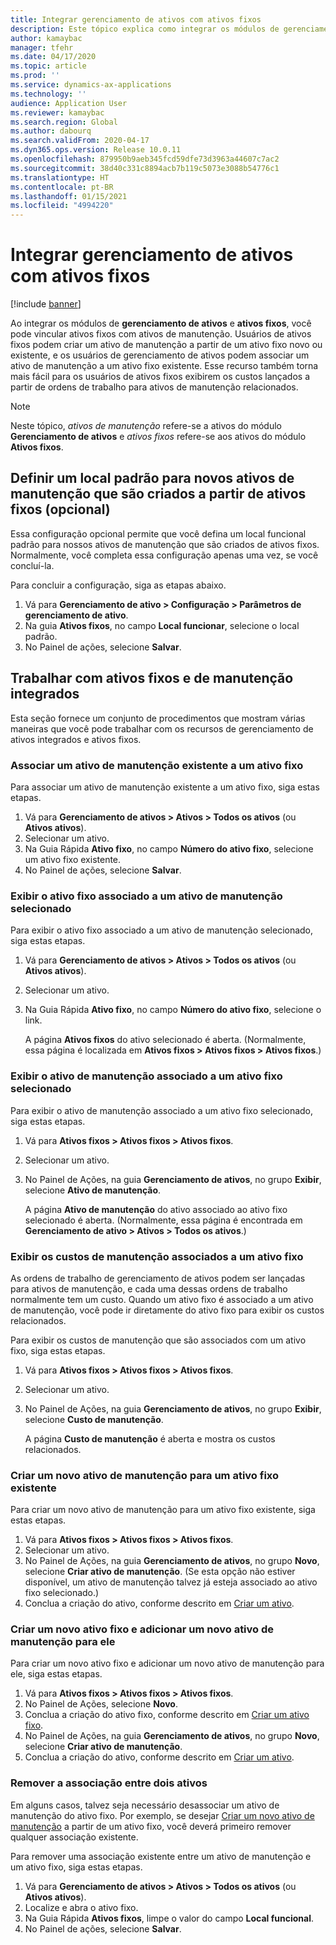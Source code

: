```yaml
---
title: Integrar gerenciamento de ativos com ativos fixos
description: Este tópico explica como integrar os módulos de gerenciamento de ativos e ativos fixos, de forma que você possa vincular ativos fixos com ativos de manutenção.
author: kamaybac
manager: tfehr
ms.date: 04/17/2020
ms.topic: article
ms.prod: ''
ms.service: dynamics-ax-applications
ms.technology: ''
audience: Application User
ms.reviewer: kamaybac
ms.search.region: Global
ms.author: dabourq
ms.search.validFrom: 2020-04-17
ms.dyn365.ops.version: Release 10.0.11
ms.openlocfilehash: 879950b9aeb345fcd59dfe73d3963a44607c7ac2
ms.sourcegitcommit: 38d40c331c8894acb7b119c5073e3088b54776c1
ms.translationtype: HT
ms.contentlocale: pt-BR
ms.lasthandoff: 01/15/2021
ms.locfileid: "4994220"
---
```

# <a name="integrate-asset-management-with-fixed-assets"></a>Integrar gerenciamento de ativos com ativos fixos

[!include [banner](../../includes/banner.md)]

Ao integrar os módulos de **gerenciamento de ativos** e **ativos fixos**, você pode vincular ativos fixos com ativos de manutenção. Usuários de ativos fixos podem criar um ativo de manutenção a partir de um ativo fixo novo ou existente, e os usuários de gerenciamento de ativos podem associar um ativo de manutenção a um ativo fixo existente. Esse recurso também torna mais fácil para os usuários de ativos fixos exibirem os custos lançados a partir de ordens de trabalho para ativos de manutenção relacionados.

> [!NOTE]
> Neste tópico, *ativos de manutenção* refere-se a ativos do módulo **Gerenciamento de ativos** e *ativos fixos* refere-se aos ativos do módulo **Ativos fixos**.

## <a name="set-a-default-location-for-new-maintenance-assets-that-are-created-from-fixed-assets-optional"></a>Definir um local padrão para novos ativos de manutenção que são criados a partir de ativos fixos (opcional)

Essa configuração opcional permite que você defina um local funcional padrão para nossos ativos de manutenção que são criados de ativos fixos. Normalmente, você completa essa configuração apenas uma vez, se você concluí-la.

Para concluir a configuração, siga as etapas abaixo.

1. Vá para **Gerenciamento de ativo \> Configuração \> Parâmetros de gerenciamento de ativo**.
1. Na guia **Ativos fixos**, no campo **Local funcionar**, selecione o local padrão.
1. No Painel de ações, selecione **Salvar**.

## <a name="work-with-integrated-maintenance-assets-and-fixed-assets"></a>Trabalhar com ativos fixos e de manutenção integrados

Esta seção fornece um conjunto de procedimentos que mostram várias maneiras que você pode trabalhar com os recursos de gerenciamento de ativos integrados e ativos fixos.

### <a name="associate-an-existing-maintenance-asset-with-a-fixed-asset"></a>Associar um ativo de manutenção existente a um ativo fixo

Para associar um ativo de manutenção existente a um ativo fixo, siga estas etapas.

1. Vá para **Gerenciamento de ativos \> Ativos \> Todos os ativos** (ou **Ativos ativos**).
1. Selecionar um ativo.
1. Na Guia Rápida **Ativo fixo**, no campo **Número do ativo fixo**, selecione um ativo fixo existente.
1. No Painel de ações, selecione **Salvar**.

### <a name="view-the-fixed-asset-that-is-associated-with-a-selected-maintenance-asset"></a>Exibir o ativo fixo associado a um ativo de manutenção selecionado

Para exibir o ativo fixo associado a um ativo de manutenção selecionado, siga estas etapas.

1. Vá para **Gerenciamento de ativos \> Ativos \> Todos os ativos** (ou **Ativos ativos**).
1. Selecionar um ativo.
1. Na Guia Rápida **Ativo fixo**, no campo **Número do ativo fixo**, selecione o link.

    A página **Ativos fixos** do ativo selecionado é aberta. (Normalmente, essa página é localizada em **Ativos fixos \> Ativos fixos \> Ativos fixos**.)

### <a name="view-the-maintenance-asset-that-is-associated-with-a-selected-fixed-asset"></a>Exibir o ativo de manutenção associado a um ativo fixo selecionado

Para exibir o ativo de manutenção associado a um ativo fixo selecionado, siga estas etapas.

1. Vá para **Ativos fixos \> Ativos fixos \> Ativos fixos**.
1. Selecionar um ativo.
1. No Painel de Ações, na guia **Gerenciamento de ativos**, no grupo **Exibir**, selecione **Ativo de manutenção**.

    A página **Ativo de manutenção** do ativo associado ao ativo fixo selecionado é aberta. (Normalmente, essa página é encontrada em **Gerenciamento de ativo \> Ativos \> Todos os ativos**.)

### <a name="view-maintenance-costs-that-are-associated-with-a-fixed-asset"></a>Exibir os custos de manutenção associados a um ativo fixo

As ordens de trabalho de gerenciamento de ativos podem ser lançadas para ativos de manutenção, e cada uma dessas ordens de trabalho normalmente tem um custo. Quando um ativo fixo é associado a um ativo de manutenção, você pode ir diretamente do ativo fixo para exibir os custos relacionados.

Para exibir os custos de manutenção que são associados com um ativo fixo, siga estas etapas.

1. Vá para **Ativos fixos \> Ativos fixos \> Ativos fixos**.
1. Selecionar um ativo.
1. No Painel de Ações, na guia **Gerenciamento de ativos**, no grupo **Exibir**, selecione **Custo de manutenção**.

    A página **Custo de manutenção** é aberta e mostra os custos relacionados.

### <a name="create-a-new-maintenance-asset-for-an-existing-fixed-asset"></a><a name="new-maintenance-from-fixed"></a>Criar um novo ativo de manutenção para um ativo fixo existente

Para criar um novo ativo de manutenção para um ativo fixo existente, siga estas etapas.

1. Vá para **Ativos fixos \> Ativos fixos \> Ativos fixos**.
1. Selecionar um ativo.
1. No Painel de Ações, na guia **Gerenciamento de ativos**, no grupo **Novo**, selecione **Criar ativo de manutenção**. (Se esta opção não estiver disponível, um ativo de manutenção talvez já esteja associado ao ativo fixo selecionado.)
1. Conclua a criação do ativo, conforme descrito em [Criar um ativo](../objects/create-an-object.md).

### <a name="create-a-new-fixed-asset-and-add-a-new-maintenance-asset-for-it"></a>Criar um novo ativo fixo e adicionar um novo ativo de manutenção para ele

Para criar um novo ativo fixo e adicionar um novo ativo de manutenção para ele, siga estas etapas.

1. Vá para **Ativos fixos \> Ativos fixos \> Ativos fixos**.
1. No Painel de Ações, selecione **Novo**.
1. Conclua a criação do ativo fixo, conforme descrito em [Criar um ativo fixo](../../../finance/fixed-assets/tasks/create-fixed-asset.md).
1. No Painel de Ações, na guia **Gerenciamento de ativos**, no grupo **Novo**, selecione **Criar ativo de manutenção**.
1. Conclua a criação do ativo, conforme descrito em [Criar um ativo](../objects/create-an-object.md).

### <a name="remove-the-association-between-two-assets"></a>Remover a associação entre dois ativos

Em alguns casos, talvez seja necessário desassociar um ativo de manutenção do ativo fixo. Por exemplo, se desejar [Criar um novo ativo de manutenção](#new-maintenance-from-fixed) a partir de um ativo fixo, você deverá primeiro remover qualquer associação existente.

Para remover uma associação existente entre um ativo de manutenção e um ativo fixo, siga estas etapas.

1. Vá para **Gerenciamento de ativos \> Ativos \> Todos os ativos** (ou **Ativos ativos**).
1. Localize e abra o ativo fixo.
1. Na Guia Rápida **Ativos fixos**, limpe o valor do campo **Local funcional**.
1. No Painel de ações, selecione **Salvar**.
